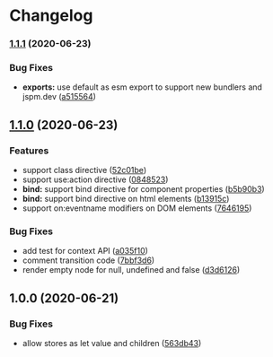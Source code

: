 # Changelog

### [1.1.1](https://www.github.com/sastan/svelte-hyperscript/compare/v1.1.0...v1.1.1) (2020-06-23)

### Bug Fixes

- **exports:** use default as esm export to support new bundlers and jspm.dev ([a515564](https://www.github.com/sastan/svelte-hyperscript/commit/a51556446cf644b8c93c1d98e634a5b62bacfd47))

## [1.1.0](https://www.github.com/sastan/svelte-hyperscript/compare/v1.0.0...v1.1.0) (2020-06-23)

### Features

- support class directive ([52c01be](https://www.github.com/kenoxa/svelte-hyperscript/commit/52c01beb459db702b0088a8c2843a5eff23f127d))
- support use:action directive ([0848523](https://www.github.com/kenoxa/svelte-hyperscript/commit/08485236eca6b9ab408a6f6485f27fb9ce904b27))
- **bind:** support bind directive for component properties ([b5b90b3](https://www.github.com/kenoxa/svelte-hyperscript/commit/b5b90b3a5e4dd1a74de4507c65510bd79242caae))
- **bind:** support bind directive on html elements ([b13915c](https://www.github.com/kenoxa/svelte-hyperscript/commit/b13915cb4b9ab137978c819e3e84a70c4fa13efe))
- support on:eventname modifiers on DOM elements ([7646195](https://www.github.com/kenoxa/svelte-hyperscript/commit/764619586cf6f05a8d89b40becdde0defdc64285))

### Bug Fixes

- add test for context API ([a035f10](https://www.github.com/kenoxa/svelte-hyperscript/commit/a035f108a97896ca80af9ec5300e9f56d0770a8b))
- comment transition code ([7bbf3d6](https://www.github.com/kenoxa/svelte-hyperscript/commit/7bbf3d6e7020046a5faaf95f48e5cb968de4700a))
- render empty node for null, undefined and false ([d3d6126](https://www.github.com/kenoxa/svelte-hyperscript/commit/d3d6126ce2b7c69976914ade40a6482272f760ad))

## 1.0.0 (2020-06-21)

### Bug Fixes

- allow stores as let value and children ([563db43](https://www.github.com/kenoxa/svelte-hyperscript/commit/563db43b111de753d9eb1d71b0a54e875ca091ea))
